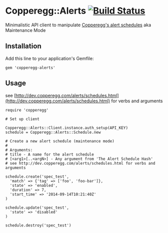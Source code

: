 Copperegg::Alerts [![Build Status](https://travis-ci.org/cargomedia/copperegg-alerts.png)](https://travis-ci.org/cargomedia/copperegg-alerts)
=================

Minimalistic API client to manipulate [Copperegg's alert schedules](http://dev.copperegg.com/alerts/schedules.html) aka Maintenance Mode

Installation
------------

Add this line to your application's Gemfile:

    gem 'copperegg-alerts'

Usage
-----
see [http://dev.copperegg.com/alerts/schedules.html](http://dev.copperegg.com/alerts/schedules.html) for verbs and arguments


    require 'copperegg'

    # Set up client
    
    Copperegg::Alerts::Client.instance.auth_setup(API_KEY)
    schedule = Copperegg::Alerts::Schedule.new

    # Create a new alert schedule (maintenance mode)
    # 
    # Arguments:
    # title - A name for the alert schedule
    # [<arg1>[..<argN>] - Any argument from 'The Alert Schedule Hash' 
    # see http://dev.copperegg.com/alerts/schedules.html for verbs and arguments
    
    schedule.create('spec_test',
      'match' => {'tag' => ['foo', 'foo-bar']}, 
      'state' => 'enabled', 
      'duration' => 7, 
      'start_time' => '2014-09-14T10:21:40Z'
    )

    schedule.update('spec_test',
      'state' => 'disabled'
    )

    schedule.destroy('spec_test')
